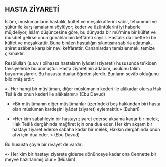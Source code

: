 ## HASTA ZİYARETİ

İslâm, müslümanların hastalık, külfet ve me­şakkatlerini sabır, tehammül ve şükür ile karşılamalarını söylüyor; keder ve üzüntülerini iyi haberle müjdeliyor, İslâm düşüncesine göre, bu dün­yada bir mü'mine bir külfet ve musibet gelirse onun günahlarının keffâreti sayılır. Hastalık da ilbette ki bir külfet ve meşakkattir. Buna binâen hastalığın sıkıntısını sabırla atlatmak, ahiret azâbına karşı bir nevi keffârettir. Cananlardan te­mizlenmek, temize çıkmaktır.

Resûlullah (s.a.v.) bilhassa hastaların iyâdeti (ziyareti) hususunda te'kiden tavsiyelerde bulunmuştur. Hasta ziyaretinin âdabını, usulünü talim buyurmuşlardır. Bu hususta dualar öğretmişlerdir. Bunların sevâb olduğunu bildirmişlerdir:

«- Her hangi bir müslüman, diğer müslümanın kederi ile alâkadar olursa Hak Teâlâ da onun kederi ile alâkalanır.» (Ebu Davud)

-  «Bir müslümanın diğer müslümanlar üzerindeki beş hakkından biri hasta olan müslüman kardeşini iyâdet (ziyaret) eylemektir.» (Buhari)

-  «Her kim sabahleyin bir hastayı ziyaret ederse akşama kadar bir melek, Hak Teâlâ dergâhında mağfiret için ona dua eder. Her kim ak­şam bir hastayı ziyaret ederse sabaha kadar bir melek, Hakkın dergâhında onun afvı için dua eder. » (Ebu Davud)

Bu hususta şöyle bir rivayet de vardır:

«- Her kim bir hastayı ziyarete giderse dönünceye kadar ona Cennette bir meyve hazırlanmış olur.» (Müslim)
